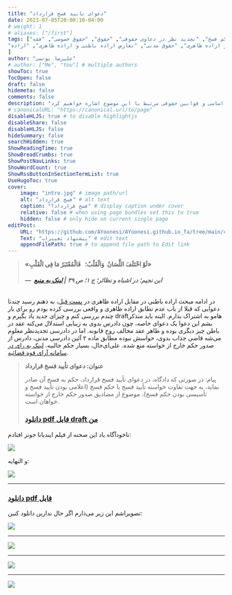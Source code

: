 ```yaml
---
title: "دعوای تایید فسخ قرارداد"
date: 2023-07-05T20:00:10-04:00
# weight: 1
# aliases: ["/first"]
tags: ["دعوای تأیید فسخ قرارداد", "تطابق اراده باطنی و ظاهری", "مفاهیم حقوقی", "قوانین حقوقی", "اصول حقوقی", "آئین دادرسی مدنی", "صدور حکم", "حکم فسخ", "تجدید نظر در دعاوی حقوقی", "حقوق", "حقوق خصوصی", "فقه",
"اراده باطنی و اراده ظاهری", "حقوق مدنی", "تعارض اراده باطنی و اراده ظاهری", "اراده"
]
author: "علیرضا یونسی"
# author: ["Me", "You"] # multiple authors
showToc: true
TocOpen: false
draft: false
hidemeta: false
comments: false
description: "بحث تأیید یا فسخ قراردادها از جمله مسائل حساس در حوزه حقوق و حقوق خصوصی می‌باشد. در این مطلب، به بررسی دعوای تأیید فسخ قراردادها می‌پردازیم و چالش‌هایی که در این زمینه وجود دارد را برای شما تشریح می‌کنیم. همچنین در این مطلب به مفاهیم حقوقی اساسی و قوانین حقوقی مرتبط با این موضوع اشاره خواهیم کرد."
# canonicalURL: "https://canonical.url/to/page"
disableHLJS: true # to disable highlightjs
disableShare: false
disableHLJS: false
hideSummary: false
searchHidden: true
ShowReadingTime: true
ShowBreadCrumbs: true
ShowPostNavLinks: true
ShowWordCount: true
ShowRssButtonInSectionTermList: true
UseHugoToc: true
cover:
    image: "intro.jpg" # image path/url
    alt: "فسخ قرارداد" # alt text
    caption: "فسخ قرارداد؟" # display caption under cover
    relative: false # when using page bundles set this to true
    hidden: false # only hide on current single page
editPost:
    URL: "https://github.com/AYoonesi/AYoonesi.github.io_fa/tree/main/content"
    Text: "پیشنهاد تغییرات" # edit text
    appendFilePath: true # to append file path to Edit link
---
```



> **«لَوْ اخْتَلَفَ اللِّسَانُ  وَالْقَلْبُ؛   فَالْمُعْتَبَرُ مَا فِی الْقَلْبِ»**
> 
> ###### ****—**  ابن نجیم؛ در اشباه و نظائر؛ ج ۱؛ ص ۳۹ | [لینک به منبع](http://lib.efatwa.ir/43654/1/39/%D8%A7%D8%AE%D8%AA%D9%84%D9%81_%D9%84%D8%B3%D8%A7%D9%86_%D9%82%D9%84%D8%A8#:~:text=%D9%84%D9%8E%D9%88%D9%92%20%D8%A7%D8%AE%D9%92%D8%AA%D9%8E%D9%84%D9%8E%D9%81%D9%8E%20%D8%A7%D9%84%D9%84%D9%91%D9%90%D8%B3%D9%8E%D8%A7%D9%86%D9%8F%D8%8C%20%D9%88%D9%8E%D8%A7%D9%84%D9%92%D9%82%D9%8E%D9%84%D9%92%D8%A8%D9%8F%20%D9%81%D9%8E%D8%A7%D9%84%D9%92%D9%85%D9%8F%D8%B9%D9%92%D8%AA%D9%8E%D8%A8%D9%8E%D8%B1%D9%8F%20%D9%85%D9%8E%D8%A7%20%D9%81%D9%90%D9%8A%20%D8%A7%D9%84%D9%92%D9%82%D9%8E%D9%84%D9%92%D8%A8%D9%90)**

در ادامه مبحث اراده باطنی در مقابل اراده ظاهری در [پست قبل](/posts/%D8%AA%D9%82%D8%A7%D8%A8%D9%84-%D8%A7%D8%B1%D8%A7%D8%AF%D9%87-%D8%A8%D8%A7%D8%B7%D9%86%DB%8C-%D9%88-%D8%A7%D8%B1%D8%A7%D8%AF%D9%87-%D8%B8%D8%A7%D9%87%D8%B1%DB%8C/)، به ذهنم رسید چندتا دعوایی که قبلا از باب عدم تطابق اراده ظاهری و واقعی بررسی کرده بودم رو برای بار چندم بررسی کنم و چیزای جدید یاد بگیرم و draftهامو به اشتراک بذارم. البته باید متذکر بشم این دعوا یک دعوای خاصه، چون دادرس بدوی به زیبایی استدلال می‌کنه عقد در باطن چیز دیگری بوده و ظاهر عقد مخالف روح قانونه. اما در دادرسی تجدیدنظر معلوم می‌شه قاضی جذاب بدوی، حواسش نبوده مطابق ماده ۲ آئین دادرسی مدنی، دادرس از صدور حکم خارج از خواسته منع شده. علی‌ای‌حال، بسیار حکم جالبیه. [لینک به رای در سامانه آرای قوه قضائیه](https://ara.jri.ac.ir/Judge/Text/4639).

> **عنوان: دعوای تأیید فسخ قرارداد**
> 
> پیام: در صورتی که دادگاه، در دعوای تأیید فسخ قرارداد، حکم به فسخ آن صادر نماید، به جهت تفاوت خواسته تأیید فسخ با حکم فسخ (اعلامی بودن تأیید فسخ و تأسیسی بودن حکم فسخ)، موضوع از مصادیق صدور حکم خارج از خواسته خواهان است.
> 
> ### [دانلود pdf فایل draft من](9209970222900384.pdf)

ناخودآگاه یاد این صحنه از فیلم ایندیانا جونز افتادم:

![](tumblr-pkyv56aNid1w67ki0o6-540.gif)

و النهایه:

![](Untitled.jpg)

---

### [دانلود pdf فایل](https://bayanbox.ir/info/5836336286487339381/9209970222900384)

تصویراشم این زیر می‌ذارم اگر حال ندارین دانلود کنین:

![](9209970222900384-1.jpg)

***

![](9209970222900384-2.jpg)

***

![](9209970222900384-3.jpg)

***

![](9209970222900384-4.jpg)